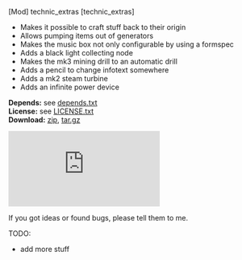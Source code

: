 [Mod] technic_extras [technic_extras]

* Makes it possible to craft stuff back to their origin
* Allows pumping items out of generators
* Makes the music box not only configurable by using a formspec
* Adds a black light collecting node
* Makes the mk3 mining drill to an automatic drill
* Adds a pencil to change infotext somewhere
* Adds a mk2 steam turbine
* Adds an infinite power device

**Depends:** see [depends.txt](https://raw.githubusercontent.com/HybridDog/technic_extras/master/depends.txt)  
**License:** see [LICENSE.txt](https://raw.githubusercontent.com/HybridDog/technic_extras/master/LICENSE.txt)  
**Download:** [zip](https://github.com/HybridDog/technic_extras/archive/master.zip), [tar.gz](https://github.com/HybridDog/technic_extras/archive/master.tar.gz)  

![I'm a screenshot!](https://forum.minetest.net/download/file.php?mode=view&id=2322&sid=ba08df599a9469a803fe5523444e2e3a)

If you got ideas or found bugs, please tell them to me.

TODO:  
* add more stuff
